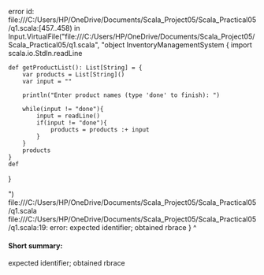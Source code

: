 error id: file:///C:/Users/HP/OneDrive/Documents/Scala_Project05/Scala_Practical05/q1.scala:[457..458) in Input.VirtualFile("file:///C:/Users/HP/OneDrive/Documents/Scala_Project05/Scala_Practical05/q1.scala", "object InventoryManagementSystem {
    import scala.io.StdIn.readLine

    def getProductList(): List[String] = {
        var products = List[String]()
        var input = ""

        println("Enter product names (type 'done' to finish): ")

        while(input != "done"){
            input = readLine()
            if(input != "done"){
                products = products :+ input
            }
        }
        products
    }
    def 
}

")
file:///C:/Users/HP/OneDrive/Documents/Scala_Project05/Scala_Practical05/q1.scala
file:///C:/Users/HP/OneDrive/Documents/Scala_Project05/Scala_Practical05/q1.scala:19: error: expected identifier; obtained rbrace
}
^
#### Short summary: 

expected identifier; obtained rbrace